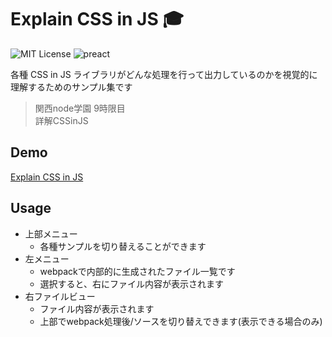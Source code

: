 ﻿# Explain CSS in JS 🎓

![MIT License](https://img.shields.io/badge/license-MIT-green?style=flat-square) ![preact](https://img.shields.io/badge/Front--end-preact-673ab8.svg?style=flat-square)  

各種 CSS in JS ライブラリがどんな処理を行って出力しているのかを視覚的に理解するためのサンプル集です  

> 関西node学園 9時限目  
> 詳解CSSinJS

## Demo

[Explain CSS in JS](http://github.m98.be/explain-css-in-js/)

## Usage

- 上部メニュー
  - 各種サンプルを切り替えることができます
- 左メニュー
  - webpackで内部的に生成されたファイル一覧です
  - 選択すると、右にファイル内容が表示されます
- 右ファイルビュー
  - ファイル内容が表示されます
  - 上部でwebpack処理後/ソースを切り替えできます(表示できる場合のみ)
